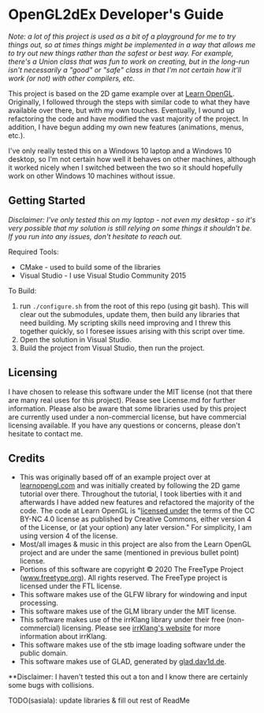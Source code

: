 # OpenGL2dEx Developer's Guide
*Note: a lot of this project is used as a bit of a playground for me to try things out, so at times things might be implemented in a way that allows me to try out new things rather than the safest or best way.  For example, there's a Union class that was fun to work on creating, but in the long-run isn't necessarily a "good" or "safe" class in that I'm not certain how it'll work (or not) with other compilers, etc.*

This project is based on the 2D game example over at [Learn OpenGL](https://learnopengl.com).  Originally, I followed through the steps with similar code to what they have available over there, but with my own touches.  Eventually, I wound up refactoring the code and have modified the vast majority of the project.  In addition, I have begun adding my own new features (animations, menus, etc.).  

I've only really tested this on a Windows 10 laptop and a Windows 10 desktop, so I'm not certain how well it behaves on other machines, although it worked nicely when I switched between the two so it should hopefully work on other Windows 10 machines without issue.

## Getting Started
*Disclaimer: I've only tested this on my laptop - not even my desktop - so it's very possible that my solution is still relying on some things it shouldn't be.  If you run into any issues, don't hesitate to reach out.*

Required Tools:
 * CMake - used to build some of the libraries
 * Visual Studio - I use Visual Studio Community 2015

To Build:
1. run ```./configure.sh``` from the root of this repo (using git bash).  This will clear out the submodules, update them, then build any libraries that need building.  My scripting skills need improving and I threw this together quickly, so I foresee issues arising with this script over time.
2. Open the solution in Visual Studio.
3. Build the project from Visual Studio, then run the project.

## Licensing
I have chosen to release this software under the MIT license (not that there are many real uses for this project).  Please see License.md for further information.  Please also be aware that some libraries used by this project are currently used under a non-commercial license, but have commercial licensing available.  If you have any questions or concerns, please don't hesitate to contact me.

## Credits
 * This was originally based off of an example project over at [learnopengl.com](https://learnopengl.com) and was initially created by following the 2D game tutorial over there.  Throughout the tutorial, I took liberties with it and afterwards I have added new features and refactored the majority of the code.  The code at Learn OpenGL is "[licensed under](https://learnopengl.com/About) the terms of the CC BY-NC 4.0 license as published by Creative Commons, either version 4 of the License, or (at your option) any later version."  For simplicity, I am using version 4 of the license.
 * Most/all images & music in this project are also from the Learn OpenGL project and are under the same (mentioned in previous bullet point) license.
 * Portions of this software are copyright © 2020 The FreeType Project (www.freetype.org).  All rights reserved.  The FreeType project is licensed under the FTL license.
 * This software makes use of the GLFW library for windowing and input processing.
 * This software makes use of the GLM library under the MIT license.
 * This software makes use of the irrKlang library under their free (non-commercial) licensing.  Please see [irrKlang's website](https://www.ambiera.com/irrklang/index.html) for more information about irrKlang.
 * This software makes use of the stb image loading software under the public domain.
 * This software makes use of GLAD, generated by [glad.dav1d.de](https://glad.dav1d.de/).

**Disclaimer: I haven't tested this out a ton and I know there are certainly some bugs with collisions.

TODO(sasiala): update libraries & fill out rest of ReadMe
